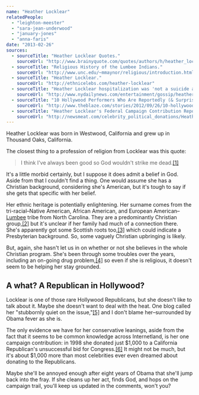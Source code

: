 ```yaml
---
name: "Heather Locklear"
relatedPeople:
  - "leighton-meester"
  - "sara-jean-underwood"
  - "january-jones"
  - "anna-faris"
date: "2013-02-26"
sources:
  - sourceTitle: "Heather Locklear Quotes."
    sourceUrl: "http://www.brainyquote.com/quotes/authors/h/heather_locklear.html"
  - sourceTitle: "Religious History of the Lumbee Indians."
    sourceUrl: "http://www.unc.edu/~mmaynor/religious/introduction.html"
  - sourceTitle: "Heather Locklear."
    sourceUrl: "http://ethnicelebs.com/heather-locklear"
  - sourceTitle: "Heather Locklear hospitalization was 'not a suicide attempt': Actress remains under evaluation after mixing alcohol and prescription pills."
    sourceUrl: "http://www.nydailynews.com/entertainment/gossip/heather-locklear-fine-parents-actress-hospitalized-mixing-alcohol-prescription-drugs-article-1.1005734"
  - sourceTitle: "10 Hollywood Performers Who Are Reportedly (& Surprisingly) Republicans."
    sourceUrl: "http://www.theblaze.com/stories/2012/09/26/10-hollywood-performers-who-are-reportedly-surprisingly-republicans/#"
  - sourceTitle: "Heather Locklear's Federal Campaign Contribution Report."
    sourceUrl: "http://newsmeat.com/celebrity_political_donations/Heather_Locklear.php"
---
```


Heather Locklear was born in Westwood, California and grew up in Thousand Oaks, California.

The closest thing to a profession of religion from Locklear was this quote:

>I think I've always been good so God wouldn't strike me dead.<a class="source-citation" href="#http://www.brainyquote.com/quotes/authors/h/heather_locklear.html" title="Heather Locklear Quotes.">[1]</a>

It's a little morbid certainly, but I suppose it does admit a belief in God. Aside from that I couldn't find a thing. One would assume she has a Christian background, considering she's American, but it's tough to say if she gets that specific with her belief.

Her ethnic heritage is potentially enlightening. Her surname comes from the tri-racial–Native American, African American, and European American–[Lumbee](http://www.pbs.org/wgbh/pages/frontline/shows/secret/famous/locklear.html) tribe from North Carolina. They are a predominantly Christian group,<a class="source-citation" href="#http://www.unc.edu/~mmaynor/religious/introduction.html" title="Religious History of the Lumbee Indians.">[2]</a> but it's unclear if her family had much of a connection there. She's apparently got some Scottish roots too,<a class="source-citation" href="#http://ethnicelebs.com/heather-locklear" title="Heather Locklear.">[3]</a> which could indicate a Presbyterian background. So, some vaguely Christian upbringing is likely.

But, again, she hasn't let us in on whether or not she believes in the whole Christian program. She's been through some troubles over the years, including an on-going drug problem,<a class="source-citation" href="#http://www.nydailynews.com/entertainment/gossip/heather-locklear-fine-parents-actress-hospitalized-mixing-alcohol-prescription-drugs-article-1.1005734" title="Heather Locklear hospitalization was &apos;not a suicide attempt&apos;: Actress remains under evaluation after mixing alcohol and prescription pills.">[4]</a> so even if she is religious, it doesn't seem to be helping her stay grounded.


## A what? A Republican in Hollywood?

Locklear is one of those rare Hollywood Republicans, but she doesn't like to talk about it. Maybe she doesn't want to deal with the heat. One blog called her "stubbornly quiet on the issue,"<a class="source-citation" href="#http://www.theblaze.com/stories/2012/09/26/10-hollywood-performers-who-are-reportedly-surprisingly-republicans/#" title="10 Hollywood Performers Who Are Reportedly (&amp; Surprisingly) Republicans.">[5]</a> and I don't blame her–surrounded by Obama fever as she is.

The only evidence we have for her conservative leanings, aside from the fact that it seems to be common knowledge across Internetland, is her one campaign contribution: in 1998 she donated just $1,000 to a California Republican's unsuccessful bid for Congress.<a class="source-citation" href="#http://newsmeat.com/celebrity_political_donations/Heather_Locklear.php" title="Heather Locklear&apos;s Federal Campaign Contribution Report.">[6]</a> It might not be much, but it's about $1,000 more than most celebrities ever even dreamed about donating to the Republicans.

Maybe she'll be annoyed enough after eight years of Obama that she'll jump back into the fray. If she cleans up her act, finds God, and hops on the campaign trail, you'll keep us updated in the comments, won't you?